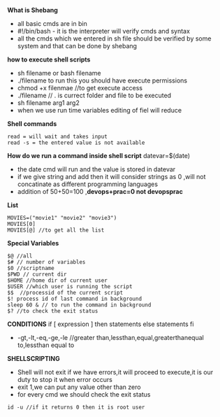 **What is Shebang**
- all basic cmds are in bin
- #!/bin/bash - it is the interpreter will verify cmds and syntax
- all the cmds which we entered in sh file should be verified by some system and that can be done by shebang

**how to execute shell scripts**
* sh filename or bash filename
* ./filename to run this you should have execute permissions
* chmod +x filenmae //to get execute access
* ./filename // . is currect folder and file to be executed
* sh filename arg1 arg2
* when we use run time variables editing of fiel will reduce

**Shell commands**
```
read = will wait and takes input
read -s = the entered value is not available
```

**How do we run a command inside shell script**
datevar=$(date)
- the date cmd will run and the value is stored in datevar
- if we give string and add then it will consider strings as 0 ,will not concatinate as different programming languages 
- addition of 50+50=100 ,**devops+prac=0 not devopsprac**

**List**
```
MOVIES=("movie1" "movie2" "movie3")
MOVIES[0]
MOVIES[@] //to get all the list
```

**Special Variables**
```
$@ //all
$# // number of variables
$0 //scriptname
$PWD // current dir
$HOME //home dir of current user
$USER //which user is running the script
$$  //processid of the current script
$! process id of last command in background
sleep 60 & // to run the command in background
$? //to check the exit status
```

**CONDITIONS**
if [ expression ]
then 
    statements
else 
    statements
fi
* -gt,-lt,-eq,-ge,-le //greater than,lessthan,equal,greaterthanequal to,lessthan equal to

**SHELLSCRIPTING**
* Shell will not exit if we have errors,it will proceed to execute,it is our duty to stop it when error occurs
* exit 1,we can put any value other than zero
* for every cmd we should check the exit status
```
id -u //if it returns 0 then it is root user
```